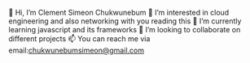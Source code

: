 👋 Hi, I’m Clement Simeon Chukwunebum
👀 I’m interested in cloud engineering and also networking with you reading this
🌱 I’m currently learning javascript and its frameworks
💞️ I’m looking to collaborate on different projects
📫 You can reach me via email:chukwunebumsimeon@gmail.com
